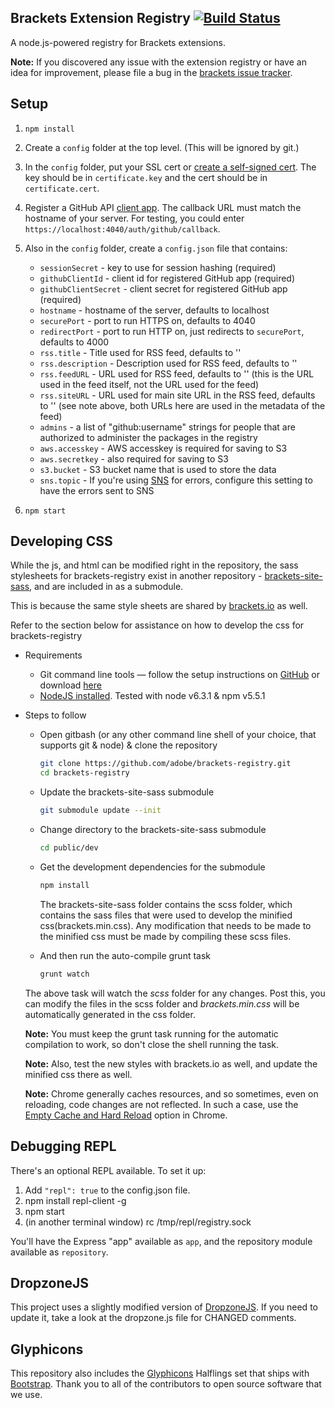 ## Brackets Extension Registry [![Build Status](https://travis-ci.org/adobe/brackets-registry.png?branch=master)](https://travis-ci.org/adobe/brackets-registry)

A node.js-powered registry for Brackets extensions.

__Note:__ If you discovered any issue with the extension registry or have an idea for improvement, please file a bug in the [brackets issue tracker](https://github.com/adobe/brackets/issues).

## Setup

1. `npm install`
2. Create a `config` folder at the top level. (This will be ignored by git.)
3. In the `config` folder, put your SSL cert or [create a self-signed cert](http://www.akadia.com/services/ssh_test_certificate.html).
   The key should be in `certificate.key` and the cert should be in `certificate.cert`.
4. Register a GitHub API [client app](https://github.com/settings/applications). The callback URL must match the hostname of your
   server. For testing, you could enter `https://localhost:4040/auth/github/callback`.
4. Also in the `config` folder, create a `config.json` file that contains:
   * `sessionSecret` - key to use for session hashing (required)
   * `githubClientId` - client id for registered GitHub app (required)
   * `githubClientSecret` - client secret for registered GitHub app (required)
   * `hostname` - hostname of the server, defaults to localhost
   * `securePort` - port to run HTTPS on, defaults to 4040
   * `redirectPort` - port to run HTTP on, just redirects to `securePort`, defaults to 4000
   * `rss.title` - Title used for RSS feed, defaults to ''
   * `rss.description` - Description used for RSS feed, defaults to ''
   * `rss.feedURL` - URL used for RSS feed, defaults to '' (this is the URL used in the feed itself, not the URL used for the feed)
   * `rss.siteURL` - URL used for main site URL in the RSS feed, defaults to '' (see note above, both URLs here are used in the metadata of the feed)
   * `admins` - a list of "github:username" strings for people that are authorized to administer the packages in the registry
   * `aws.accesskey` - AWS accesskey is required for saving to S3
   * `aws.secretkey` - also required for saving to S3
   * `s3.bucket` - S3 bucket name that is used to store the data
   * `sns.topic` - If you're using [SNS](https://aws.amazon.com/sns/) for errors, configure this setting to have the errors sent to SNS

5. `npm start`

## Developing CSS  
While the js, and html can be modified right in the repository, the sass stylesheets for brackets-registry exist in another repository - [brackets-site-sass](https://github.com/adobe/brackets-site-sass), and are included in as a submodule.

This is because the same style sheets are shared by [brackets.io](https://github.com/adobe/brackets.io) as well.

Refer to the section below for assistance on how to develop the css for brackets-registry

- Requirements 
    - Git command line tools — follow the setup instructions on [GitHub](https://help.github.com/articles/set-up-git) or download [here](http://git-scm.com/downloads)
    - [NodeJS installed](https://nodejs.org/en/download/releases/). Tested with node v6.3.1 & npm v5.5.1
- Steps to follow
    - Open gitbash (or any other command line shell of your choice, that supports git & node) & clone the repository  
    
        ```bash
        git clone https://github.com/adobe/brackets-registry.git
        cd brackets-registry
        ```  
        
    - Update the brackets-site-sass submodule
    
        ```bash
        git submodule update --init
        ```  
        
    - Change directory to the brackets-site-sass submodule  
    
        ```bash
        cd public/dev
        ```  
        
    - Get the development dependencies for the submodule  
    
        ```bash
        npm install
        ```  
        
      The brackets-site-sass folder contains the scss folder, which contains the sass files that were used to develop the minified css(brackets.min.css). Any modification that needs to be made to the minified css must be made by compiling these scss files.
    
    - And then run the auto-compile grunt task  
    
        ```bash
        grunt watch
        ```  
        
    The above task will watch the _scss_ folder for any changes. Post this, you can modify the files in the scss folder and _brackets.min.css_ will be automatically generated in the css folder.
      
    **Note:** You must keep the grunt task running for the automatic compilation to work, so don't close the
    shell running the task.  
    
    **Note:** Also, test the new styles with brackets.io as well, and update the minified css there as well.
    
    **Note:** Chrome generally caches resources, and so sometimes, even on reloading, code changes are not reflected. In such a case, use the [Empty Cache and Hard Reload](http://www.thewindowsclub.com/empty-cache-hard-reload-chrome) option in Chrome.

## Debugging REPL

There's an optional REPL available. To set it up:

1. Add `"repl": true` to the config.json file.
2. npm install repl-client -g
3. npm start
4. (in another terminal window) rc /tmp/repl/registry.sock

You'll have the Express "app" available as `app`, and the repository module available as `repository`.

## DropzoneJS

This project uses a slightly modified version of [DropzoneJS](https://github.com/enyo/dropzone). If you need to update it, take a look at the dropzone.js file for CHANGED comments.

## Glyphicons

This repository also includes the [Glyphicons](http://glyphicons.com/) Halflings set that ships with [Bootstrap](http://getbootstrap.com/). Thank you to all of the contributors to open source software that we use.
